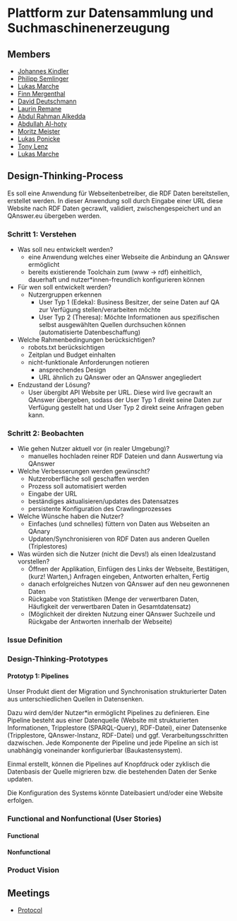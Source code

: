 # Plattform zur Datensammlung und Suchmaschinenerzeugung

## Members

- [Johannes Kindler](https://gitlab-softwareprojekt.fim.htwk-leipzig.de/jkindler)
- [Philipp Semlinger](https://gitlab-softwareprojekt.fim.htwk-leipzig.de/psemling)
- [Lukas Marche](https://gitlab-softwareprojekt.fim.htwk-leipzig.de/lmarche)
- [Finn Mergenthal](https://gitlab-softwareprojekt.fim.htwk-leipzig.de/fmergent)
- [David Deutschmann](https://gitlab-softwareprojekt.fim.htwk-leipzig.de/ddeutsch)
- [Laurin Remane](https://gitlab-softwareprojekt.fim.htwk-leipzig.de/mremane)
- [Abdul Rahman Alkedda](https://gitlab-softwareprojekt.fim.htwk-leipzig.de/aalkedda)
- [Abdullah Al-hoty](https://gitlab-softwareprojekt.fim.htwk-leipzig.de/aalhoty)
- [Moritz Meister](https://gitlab-softwareprojekt.fim.htwk-leipzig.de/mmeister)
- [Lukas Ponicke](https://gitlab-softwareprojekt.fim.htwk-leipzig.de/lponicke)
- [Tony Lenz](https://gitlab-softwareprojekt.fim.htwk-leipzig.de/tlenz1)
- [Lukas Marche](https://gitlab-softwareprojekt.fim.htwk-leipzig.de/lmarche)

## Design-Thinking-Process

Es soll eine Anwendung für Webseitenbetreiber, die RDF Daten bereitstellen, erstellet werden. In dieser Anwendung soll durch Eingabe einer URL diese Website nach RDF Daten gecrawlt, validiert, zwischengespeichert und an QAnswer.eu übergeben werden.

### Schritt 1: Verstehen
- Was soll neu entwickelt werden?
    - eine Anwendung welches einer Webseite die Anbindung an QAnswer ermöglicht
    - bereits existierende Toolchain zum (www -> rdf) einheitlich, dauerhaft und nutzer\*innen-freundlich konfigurieren können
- Für wen soll entwickelt werden?
    - Nutzergruppen erkennen 
        - User Typ 1 (Edeka): Business Besitzer, der seine Daten auf QA zur Verfügung stellen/verarbeiten möchte
        - User Typ 2 (Theresa): Möchte Informationen aus spezifischen selbst ausgewählten Quellen durchsuchen können (automatisierte        Datenbeschaffung)
- Welche Rahmenbedingungen berücksichtigen?
    - robots.txt berücksichtigen
    - Zeitplan und Budget einhalten
    - nicht-funktionale Anforderungen notieren
        - ansprechendes Design
        - URL ähnlich zu QAnswer oder an QAnswer angegliedert
- Endzustand der Lösung?
    - User übergibt API Website per URL. Diese wird live gecrawlt an QAnswer übergeben, sodass der User Typ 1 direkt seine Daten zur Verfügung gestellt hat und User Typ 2 direkt seine Anfragen geben kann.

### Schritt 2: Beobachten
- Wie gehen Nutzer aktuell vor (in realer Umgebung)?
    - manuelles hochladen reiner RDF Dateien und dann Auswertung via QAnswer
- Welche Verbesserungen werden gewünscht?
    - Nutzeroberfläche soll geschaffen werden
    - Prozess soll automatisiert werden
    - Eingabe der URL
    - beständiges aktualisieren/updates des Datensatzes
    - persistente Konfiguration des Crawlingprozesses
- Welche Wünsche haben die Nutzer?
    - Einfaches (und schnelles) füttern von Daten aus Webseiten an QAnary
    - Updaten/Synchronisieren von RDF Daten aus anderen Quellen (Triplestores)
- Was würden sich die Nutzer (nicht die Devs!) als einen Idealzustand vorstellen?
    - Öffnen der Applikation, Einfügen des Links der Webseite, Bestätigen, (kurz!  Warten,) Anfragen eingeben, Antworten erhalten, Fertig
    - danach erfolgreiches Nutzen von QAnswer auf den neu gewonnenen Daten
    - Rückgabe von Statistiken (Menge der verwertbaren Daten, Häufigkeit der verwertbaren Daten in Gesamtdatensatz)
    - (Möglichkeit der direkten Nutzung einer QAnswer Suchzeile und Rückgabe der Antworten  innerhalb der Webseite)

### Issue Definition

### Design-Thinking-Prototypes

#### Prototyp 1: Pipelines

Unser Produkt dient der Migration und Synchronisation strukturierter Daten aus unterschiedlichen Quellen in Datensenken.

Dazu wird dem/der Nutzer\*in ermöglicht Pipelines zu definieren. Eine Pipeline besteht aus einer Datenquelle (Website mit strukturierten Informationen, Tripplestore (SPARQL-Query), RDF-Datei), einer Datensenke (Tripplestore, QAnswer-Instanz, RDF-Datei) und ggf. Verarbeitungsschritten dazwischen. Jede Komponente der Pipeline und jede Pipeline an sich ist unabhängig voneinander konfigurierbar (Baukastensystem). 

Einmal erstellt, können die Pipelines auf Knopfdruck oder zyklisch die Datenbasis der Quelle migrieren bzw. die bestehenden Daten der Senke updaten.

Die Konfiguration des Systems könnte Dateibasiert und/oder eine Website erfolgen.

### Functional and Nonfunctional (User Stories)

#### Functional

#### Nonfunctional

### Product Vision

## Meetings 

- [Protocol](https://gitlab-softwareprojekt.fim.htwk-leipzig.de/pdus/plattform-zur-datensammlung-und-suchmaschinenerzeugung/-/wikis/Board-Meetings)


